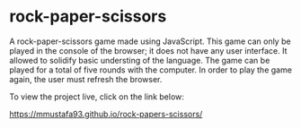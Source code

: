 # rock-paper-scissors
A rock-paper-scissors game made using JavaScript. This game can only be played in the console of the browser; it does not have any user interface. It allowed to solidify basic understing of the language. The game can be played for a total of five rounds with the computer. In order to play the game again, the user must refresh the browser.

To view the project live, click on the link below:

https://mmustafa93.github.io/rock-papers-scissors/